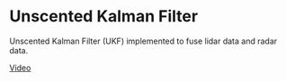 # Unscented Kalman Filter

Unscented Kalman Filter (UKF) implemented to fuse lidar data and radar data.

[Video](https://youtu.be/ZWMxStQruy0)
